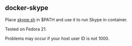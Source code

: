 ## docker-skype

Place [skype.sh](skype.sh) in $PATH and use it to run Skype in container.

Tested on Fedora 21.

Problems may occur if your host user ID is not 1000.
